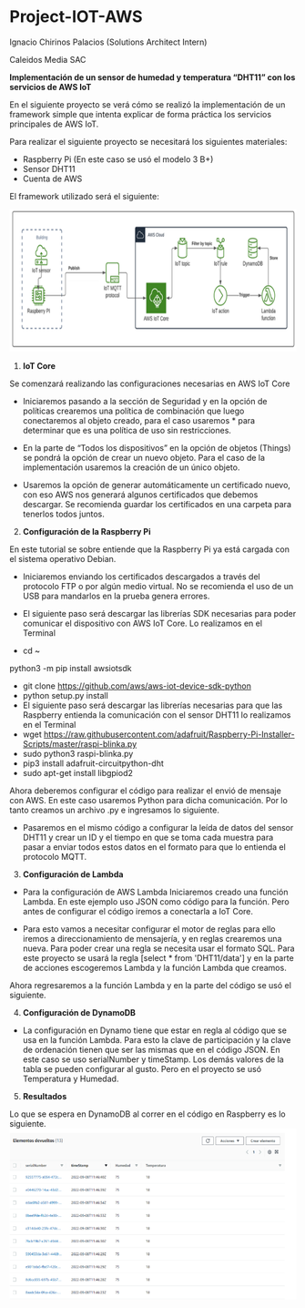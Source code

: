 # Project-IOT-AWS
Ignacio Chirinos Palacios (Solutions Architect Intern) 

Caleidos Media SAC

**Implementación de un sensor de humedad y temperatura “DHT11” con los servicios de AWS IoT**

En el siguiente proyecto se verá cómo se realizó la implementación de un framework simple que intenta explicar de forma práctica los servicios principales de AWS IoT.

Para realizar el siguiente proyecto se necesitará los siguientes materiales:

- Raspberry Pi (En este caso se usó el modelo 3 B+)
- Sensor DHT11
- Cuenta de AWS

El framework utilizado será el siguiente:

<img src="https://github.com/IgnacioChirinos/Project-IOT-AWS/blob/main/DataFlow.PNG"  width="800" height="250">

1. **IoT Core**

Se comenzará realizando las configuraciones necesarias en AWS IoT Core

- Iniciaremos pasando a la sección de Seguridad y en la opción de políticas crearemos una política de combinación que luego conectaremos al objeto creado, para el caso usaremos \* para determinar que es una política de uso sin restricciones.

- En la parte de “Todos los dispositivos” en la opción de objetos (Things) se pondrá la opción de crear un nuevo objeto. Para el caso de la implementación usaremos la creación de un único objeto.

- Usaremos la opción de generar automáticamente un certificado nuevo, con eso AWS nos generará algunos certificados que debemos descargar. Se recomienda guardar los certificados en una carpeta para tenerlos todos juntos.


2. **Configuración de la Raspberry Pi**

En este tutorial se sobre entiende que la Raspberry Pi ya está cargada con el sistema operativo Debian. 

- Iniciaremos enviando los certificados descargados a través del protocolo FTP o por algún medio virtual. No se recomienda el uso de un USB para mandarlos en la prueba genera errores. 

- El siguiente paso será descargar las librerías SDK necesarias para poder comunicar el dispositivo con AWS IoT Core. Lo realizamos en el Terminal 
- cd ~

python3 -m pip install awsiotsdk

- git clone <https://github.com/aws/aws-iot-device-sdk-python>
- python setup.py install
- El siguiente paso será descargar las librerías necesarias para que las Raspberry entienda la comunicación con el sensor DHT11 lo realizamos en el Terminal
- wget https://raw.githubusercontent.com/adafruit/Raspberry-Pi-Installer-Scripts/master/raspi-blinka.py
- sudo python3 raspi-blinka.py
- pip3 install adafruit-circuitpython-dht
- sudo apt-get install libgpiod2

Ahora deberemos configurar el código para realizar el envió de mensaje con AWS. En este caso usaremos Python para dicha comunicación. Por lo tanto creamos un archivo .py e ingresamos lo siguiente. 


- Pasaremos en el mismo código a configurar la leída de datos del sensor DHT11 y crear un ID y el tiempo en que se toma cada muestra para pasar a enviar todos estos datos en el formato para que lo entienda el protocolo MQTT.


3. **Configuración de Lambda**
- Para la configuración de AWS Lambda Iniciaremos creado una función Lambda. En este ejemplo uso JSON como código para la función. Pero antes de configurar el código iremos a conectarla a IoT Core.

- Para esto vamos a necesitar configurar el motor de reglas para ello iremos a direccionamiento de mensajería, y en reglas crearemos una nueva. Para poder crear una regla se necesita usar el formato SQL. Para este proyecto se usará la regla [select \* from 'DHT11/data'] y en la parte de acciones escogeremos Lambda y la función Lambda que creamos.

Ahora regresaremos a la función Lambda y en la parte del código se usó el siguiente.


4. **Configuración de DynamoDB**
- La configuración en Dynamo tiene que estar en regla al código que se usa en la función Lambda. Para esto la clave de participación y la clave de ordenación tienen que ser las mismas que en el código JSON. En este caso se uso serialNumber y timeStamp. Los demás valores de la tabla se pueden configurar al gusto. Pero en el proyecto se usó Temperatura y Humedad.


5. **Resultados**

Lo que se espera en DynamoDB al correr en el código en Raspberry es lo siguiente.
<img src="https://github.com/IgnacioChirinos/Project-IOT-AWS/blob/main/Resultados.PNG"  width="600" height="300">

